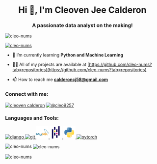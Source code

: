 <h1 align="center">Hi 👋, I'm Cleoven Jee Calderon</h1>
<h3 align="center">A passionate data analyst on the making!</h3>

<p align="left"> <img src="https://komarev.com/ghpvc/?username=cleo-nums&label=Profile%20views&color=ff0537&style=plastic" alt="cleo-nums" /> </p>

<p align="left"> <a href="https://github.com/ryo-ma/github-profile-trophy"><img src="https://github-profile-trophy.vercel.app/?username=cleo-nums" alt="cleo-nums" /></a> </p>

- 🌱 I’m currently learning **Python and Machine Learning**

- 👨‍💻 All of my projects are available at [https://github.com/cleo-nums?tab=repositories](https://github.com/cleo-nums?tab=repositories)

- 📫 How to reach me **calderoncj58@gmail.com**

<h3 align="left">Connect with me:</h3>
<p align="left">
<a href="https://fb.com/cleoven calderon" target="blank"><img align="center" src="https://raw.githubusercontent.com/rahuldkjain/github-profile-readme-generator/master/src/images/icons/Social/facebook.svg" alt="cleoven calderon" height="30" width="40" /></a>
<a href="https://www.youtube.com/c/@cleo9257" target="blank"><img align="center" src="https://raw.githubusercontent.com/rahuldkjain/github-profile-readme-generator/master/src/images/icons/Social/youtube.svg" alt="@cleo9257" height="30" width="40" /></a>
</p>

<h3 align="left">Languages and Tools:</h3>
<p align="left"> <a href="https://www.djangoproject.com/" target="_blank" rel="noreferrer"> <img src="https://cdn.worldvectorlogo.com/logos/django.svg" alt="django" width="40" height="40"/> </a> <a href="https://git-scm.com/" target="_blank" rel="noreferrer"> <img src="https://www.vectorlogo.zone/logos/git-scm/git-scm-icon.svg" alt="git" width="40" height="40"/> </a> <a href="https://www.mysql.com/" target="_blank" rel="noreferrer"> <img src="https://raw.githubusercontent.com/devicons/devicon/master/icons/mysql/mysql-original-wordmark.svg" alt="mysql" width="40" height="40"/> </a> <a href="https://pandas.pydata.org/" target="_blank" rel="noreferrer"> <img src="https://raw.githubusercontent.com/devicons/devicon/2ae2a900d2f041da66e950e4d48052658d850630/icons/pandas/pandas-original.svg" alt="pandas" width="40" height="40"/> </a> <a href="https://www.python.org" target="_blank" rel="noreferrer"> <img src="https://raw.githubusercontent.com/devicons/devicon/master/icons/python/python-original.svg" alt="python" width="40" height="40"/> </a> <a href="https://pytorch.org/" target="_blank" rel="noreferrer"> <img src="https://www.vectorlogo.zone/logos/pytorch/pytorch-icon.svg" alt="pytorch" width="40" height="40"/> </a> </p>

<p><img align="left" src="https://github-readme-stats.vercel.app/api/top-langs?username=cleo-nums&show_icons=true&title_color=000000&text_color=000000&bg_color=ff0537&locale=en&layout=compact" alt="cleo-nums" /></p>

<p>&nbsp;<img align="center" src="https://github-readme-stats.vercel.app/api?username=cleo-nums&show_icons=true&title_color=000000&text_color=000000&bg_color=ff0537&locale=en" alt="cleo-nums" /></p>

<p><img align="center" src="https://github-readme-streak-stats.herokuapp.com/?user=cleo-nums&theme=dark" alt="cleo-nums" /></p>

